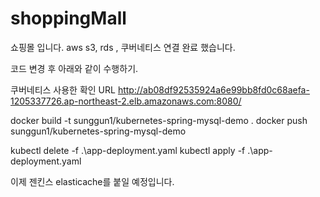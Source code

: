 # shoppingMall

쇼핑몰 입니다. 
aws s3, rds , 쿠버네티스 연결 완료 했습니다.

코드 변경 후 아래와 같이 수행하기.

쿠버네티스 사용한 확인 URL
http://ab08df92535924a6e99bb8fd0c68aefa-1205337726.ap-northeast-2.elb.amazonaws.com:8080/


docker build -t sunggun1/kubernetes-spring-mysql-demo .
docker push sunggun1/kubernetes-spring-mysql-demo

kubectl delete -f .\app-deployment.yaml
kubectl apply -f .\app-deployment.yaml

이제 젠킨스 elasticache를 붙일 예정입니다.
